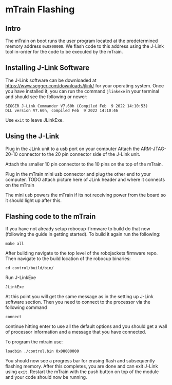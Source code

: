 # mTrain Flashing

## Intro
The mTrain on boot runs the user program located at the predetermined memory address `0x0800000`. We flash code to this address using the J-Link tool in-order for the code to be executed by the mTrain.

## Installing J-Link Software
The J-Link software can be downloaded at https://www.segger.com/downloads/jlink/ for your operating system. Once you have installed it, you can run the command `jlinkexe` in your terminal and should see the following or newer:

```
SEGGER J-Link Commander V7.60h (Compiled Feb  9 2022 14:10:53)
DLL version V7.60h, compiled Feb  9 2022 14:10:46
```
Use `exit` to leave JLinkExe.

## Using the J-Link
Plug in the JLink unit to a usb port on your computer
Attach the ARM-JTAG-20-10 connector to the 20 pin connector side of the J-Link unit.

Attach the smaller 10 pin connector to the 10 pins on the top of the mTrain.

Plug in the mTrain mini usb connector and plug the other end to your computer.
TODO attach picture here of JLink header and where it connects on the mTrain

The mini usb powers the mTrain if its not receiving power from the board so it should light up after this.

## Flashing code to the mTrain
If you have not already setup robocup-firmware to build do that now (following the guide in getting started).
To build it again run the following:
```
make all
```

After building navigate to the top level of the robojackets firmware repo. Then navigate to the build location of the robocup binaries:
```
cd control/build/bin/
```

Run J-LinkExe
```
JLinkExe
```

At this point you will get the same message as in the setting up J-Link software section. Then you need to connect to the processor via the following command
```
connect
```
continue hitting enter to use all the default options and you should get a wall of processor information and a message that you have connected.

To program the mtrain use:
```
loadbin ./control.bin 0x08000000
```

You should now see a progress bar for erasing flash and subsequently flashing memory. After this completes, you are done and can exit J-Link using `exit`. Restart the mTrain with the push button on top of the module and your code should now be running.
